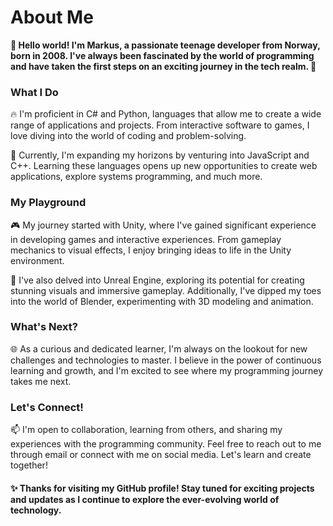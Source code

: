 # About Me

__🎉 Hello world! I'm Markus, a passionate teenage developer from Norway, born in 2008. I've always been fascinated by the world of programming and have taken the first steps on an exciting journey in the tech realm. 🚀__

### What I Do

🔥 I'm proficient in C# and Python, languages that allow me to create a wide range of applications and projects. From interactive software to games, I love diving into the world of coding and problem-solving.

🌟 Currently, I'm expanding my horizons by venturing into JavaScript and C++. Learning these languages opens up new opportunities to create web applications, explore systems programming, and much more.

### My Playground

🎮 My journey started with Unity, where I've gained significant experience in developing games and interactive experiences. From gameplay mechanics to visual effects, I enjoy bringing ideas to life in the Unity environment.

🌌 I've also delved into Unreal Engine, exploring its potential for creating stunning visuals and immersive gameplay. Additionally, I've dipped my toes into the world of Blender, experimenting with 3D modeling and animation.

### What's Next?

🌐 As a curious and dedicated learner, I'm always on the lookout for new challenges and technologies to master. I believe in the power of continuous learning and growth, and I'm excited to see where my programming journey takes me next.

### Let's Connect!

📫 I'm open to collaboration, learning from others, and sharing my experiences with the programming community. Feel free to reach out to me through email or connect with me on social media. Let's learn and create together!

#### ✨ Thanks for visiting my GitHub profile! Stay tuned for exciting projects and updates as I continue to explore the ever-evolving world of technology.
